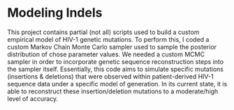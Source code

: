 # Modeling Indels

This project contains partial (not all) scripts used to build a custom empirical model of HIV-1 genetic mutations. 
To perform this, I coded a custom Markov Chain Monte Carlo sampler used to sample the posterior distribution of chose parameter values.
We needed a custom MCMC sampler in order to incorporate genetic sequence reconstruction steps into the sampler itself. 
Essentially, this code aims to simulate specific mutations (insertions & deletions) that were observed within patient-derived HIV-1 sequence data under a specific model of generation.
In its current state, it is able to reconstruct these insertion/deletion mutations to a moderate/high level of accuracy.  
